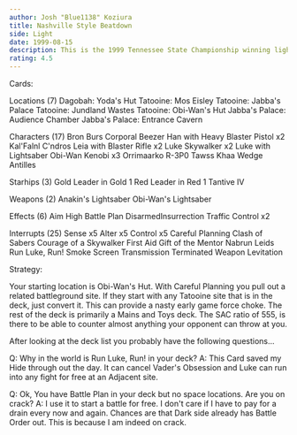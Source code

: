 ```yaml
---
author: Josh "Blue1138" Koziura
title: Nashville Style Beatdown
side: Light
date: 1999-08-15
description: This is the 1999 Tennessee State Championship winning light deck.
rating: 4.5
---
```

Cards: 

Locations (7)
Dagobah: Yoda's Hut
Tatooine: Mos Eisley
Tatooine: Jabba's Palace
Tatooine: Jundland Wastes
Tatooine: Obi-Wan's Hut
Jabba's Palace: Audience Chamber
Jabba's Palace: Entrance Cavern

Characters (17)
Bron Burs
Corporal Beezer
Han with Heavy Blaster Pistol x2
Kal'Falnl C'ndros
Leia with Blaster Rifle x2
Luke Skywalker x2
Luke with Lightsaber
Obi-Wan Kenobi x3
Orrimaarko
R-3P0
Tawss Khaa
Wedge Antilles

Starhips (3)
Gold Leader in Gold 1
Red Leader in Red 1
Tantive IV

Weapons (2)
Anakin's Lightsaber
Obi-Wan's Lightsaber

Effects (6)
Aim High
Battle Plan
DisarmedInsurrection
Traffic Control x2

Interrupts (25)
Sense x5
Alter x5
Control x5
Careful Planning
Clash of Sabers
Courage of a Skywalker
First Aid
Gift of the Mentor
Nabrun Leids
Run Luke, Run!
Smoke Screen
Transmission Terminated
Weapon Levitation


Strategy: 

Your starting location is Obi-Wan's Hut. With
Careful Planning you pull out a related
battleground site. If they start with any Tatooine
 site that is in the deck, just convert it. This
can provide a nasty early game force choke. The
rest of the deck is primarily a Mains and Toys deck.
The SAC ratio of 555, is there to be able to counter
almost anything your opponent can throw at you.

After looking at the deck list you probably have
 the following questions...

Q: Why in the world is Run Luke, Run! in your deck?
A: This Card saved my Hide through out the day. It
can cancel Vader's Obsession and Luke can run into
any fight for free at an Adjacent site.

Q: Ok, You have Battle Plan in your deck but no space
locations. Are you on crack?
A: I use it to start a battle for free. I don't
 care if I have to pay for a drain every now and
again. Chances are that Dark side already has Battle
 Order out. This is because I am indeed on crack.

